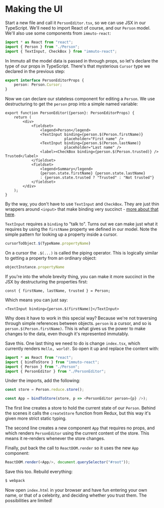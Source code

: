 # Making the UI

Start a new file and call it `PersonEditor.tsx`, so we can use JSX in our TypeScript. We'll need to import React of course, and our `Person` model. We'll also use some components from `immuto-react`:

```ts
import * as React from "react";
import { Person } from "./Person";
import { TextInput, CheckBox } from "immuto-react";
```

In Immuto all the model data is passed in through props, so let's declare the type of our props in TypeScript. There's that mysterious `Cursor` type we declared in the previous step:

```ts
export interface PersonEditorProps {
    person: Person.Cursor;    
}
```

Now we can declare our stateless component for editing a `Person`. We use destructuring to get the `person` prop into a simple named variable:

```tsx
export function PersonEditor({person}: PersonEditorProps) {
    return (
        <div>
            <fieldset>
                <legend>Person</legend>
                <TextInput binding={person.$(Person.firstName)}
                           placeholder="First name" />
                <TextInput binding={person.$(Person.lastName)}
                           placeholder="Last name" />            
                <label><CheckBox binding={person.$(Person.trusted)} /> Trusted</label>
            </fieldset>
            <fieldset>
                <legend>Summary</legend>
                {person.state.firstName} {person.state.lastName}
                : {person.state.trusted ? "Trusted" : "Not trusted"}
            </fieldset>
        </div>
    );
}
```

By the way, you don't have to use `TextInput` and `CheckBox`. They are just thin wrappers around `<input>` that make binding very succinct - [more about that here](../how_it_works/how_textinput_works.md).

`TextInput` requires a `binding` to "talk to". Turns out we can make just what it requires by using the `firstName` property we defined in our model. Note the simple pattern for looking up a property inside a cursor.

```ts
cursorToObject.$(TypeName.propertyName)
```

On a cursor the `.$(...)` is called the piping operator. This is logically similar to getting a property from an ordinary object:

```ts
objectInstance.propertyName
```

If you're into the whole brevity thing, you can make it more succinct in the JSX by destructuring the properties first:

```tsx
const { firstName, lastName, trusted } = Person;
```

Which means you can just say:

```
<TextInput binding={person.$(firstName)}</TextInput>
```

Why does it have to work in this special way? Because we're not traversing through simple references between objects. `person` is a cursor, and so is `person.$(Person.firstName)`. This is what gives us the power to make changes to the data, even though it's represented immutably.

Save this. One last thing we need to do is change `index.tsx`, which currently renders `Hello, world!`. So open it up and replace the content with:

```ts
import * as React from "react";
import { bindToStore } from "immuto-react";
import { Person } from "./Person";
import { PersonEditor } from "./PersonEditor";
```

Under the imports, add the following:

```ts
const store = Person.reduce.store();

const App = bindToStore(store, p => <PersonEditor person={p} />);
```

The first line creates a store to hold the current state of our `Person`. Behind the scenes it calls the `createStore` function from Redux, but this way it's given more strict static typing.

The second line creates a new component `App` that requires no props, and which renders `PersonEditor` using the current content of the store. This means it re-renders whenever the store changes.

Finally, put back the call to `ReactDOM.render` so it uses the new `App` component:

```ts
ReactDOM.render(<App/>, document.querySelector("#root"));
```

Save this too. Rebuild everything:

```bash
$ webpack
```

Now open `index.html` in your browser and have fun entering your own name, or that of a celebrity, and deciding whether you trust them. The possibilities are limited!

